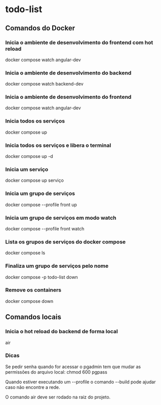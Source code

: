 # todo-list

## Comandos do Docker

### Inicia o ambiente de desenvolvimento do frontend com hot reload
docker compose watch angular-dev

### Inicia o ambiente de desenvolvimento do backend
docker compose watch backend-dev

### Inicia o ambiente de desenvolvimento do frontend
docker compose watch angular-dev

### Inicia todos os serviços
docker compose up

### Inicia todos os serviços e libera o terminal
docker compose up -d

### Inicia um serviço
docker compose up serviço

### Inicia um grupo de serviços 
docker compose --profile front up

### Inicia um grupo de serviços em modo watch
docker compose --profile front watch

### Lista os grupos de serviços do docker compose
docker compose ls

### Finaliza um grupo de serviços pelo nome
docker compose -p todo-list down

### Remove os containers
docker compose down

## Comandos locais

### Inicia o hot reload do backend de forma local
air

### Dicas
Se pedir senha quando for acessar o pgadmin tem que mudar as permissões do arquivo local:
chmod 600 pgpass

Quando estiver executando um --profile o comando --build pode ajudar caso não encontre a rede.

O comando air deve ser rodado na raiz do projeto.

